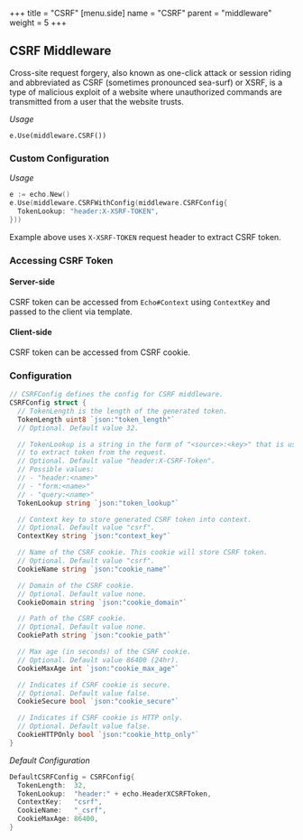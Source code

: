 +++
title = "CSRF"
[menu.side]
  name = "CSRF"
  parent = "middleware"
  weight = 5
+++

## CSRF Middleware

Cross-site request forgery, also known as one-click attack or session riding and
abbreviated as CSRF (sometimes pronounced sea-surf) or XSRF, is a type of malicious
exploit of a website where unauthorized commands are transmitted from a user that
the website trusts.

*Usage*

`e.Use(middleware.CSRF())`

### Custom Configuration

*Usage*

```go
e := echo.New()
e.Use(middleware.CSRFWithConfig(middleware.CSRFConfig{
  TokenLookup: "header:X-XSRF-TOKEN",
}))
```

Example above uses `X-XSRF-TOKEN` request header to extract CSRF token.

### Accessing CSRF Token

#### Server-side

CSRF token can be accessed from `Echo#Context` using `ContextKey` and passed to
the client via template.

#### Client-side

CSRF token can be accessed from CSRF cookie.

### Configuration

```go
// CSRFConfig defines the config for CSRF middleware.
CSRFConfig struct {
  // TokenLength is the length of the generated token.
  TokenLength uint8 `json:"token_length"`
  // Optional. Default value 32.

  // TokenLookup is a string in the form of "<source>:<key>" that is used
  // to extract token from the request.
  // Optional. Default value "header:X-CSRF-Token".
  // Possible values:
  // - "header:<name>"
  // - "form:<name>"
  // - "query:<name>"
  TokenLookup string `json:"token_lookup"`

  // Context key to store generated CSRF token into context.
  // Optional. Default value "csrf".
  ContextKey string `json:"context_key"`

  // Name of the CSRF cookie. This cookie will store CSRF token.
  // Optional. Default value "csrf".
  CookieName string `json:"cookie_name"`

  // Domain of the CSRF cookie.
  // Optional. Default value none.
  CookieDomain string `json:"cookie_domain"`

  // Path of the CSRF cookie.
  // Optional. Default value none.
  CookiePath string `json:"cookie_path"`

  // Max age (in seconds) of the CSRF cookie.
  // Optional. Default value 86400 (24hr).
  CookieMaxAge int `json:"cookie_max_age"`

  // Indicates if CSRF cookie is secure.
  // Optional. Default value false.
  CookieSecure bool `json:"cookie_secure"`

  // Indicates if CSRF cookie is HTTP only.
  // Optional. Default value false.
  CookieHTTPOnly bool `json:"cookie_http_only"`
}
```

*Default Configuration*

```go
DefaultCSRFConfig = CSRFConfig{
  TokenLength:  32,
  TokenLookup:  "header:" + echo.HeaderXCSRFToken,
  ContextKey:   "csrf",
  CookieName:   "_csrf",
  CookieMaxAge: 86400,
}
```
